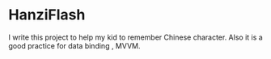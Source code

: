 # HanziFlash

I write this project to help my kid to remember Chinese character.
Also it is a good practice for data binding , MVVM.